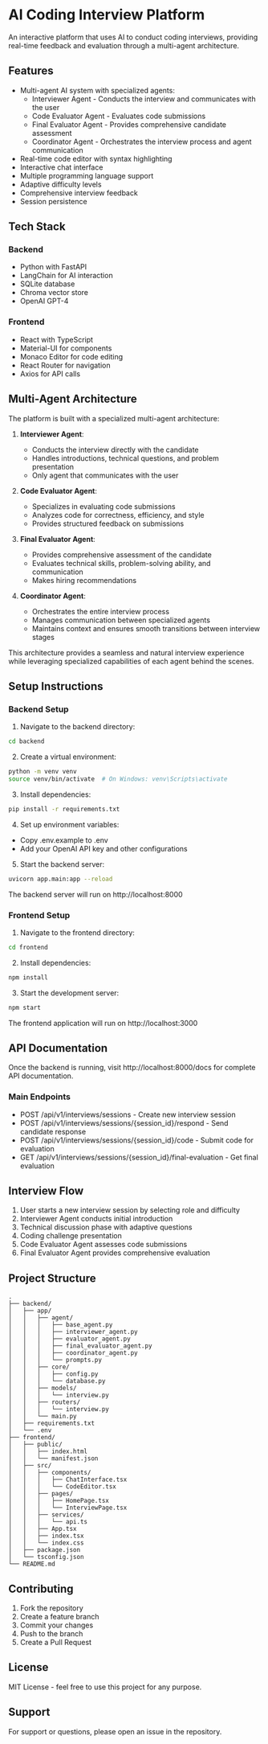 # AI Coding Interview Platform

An interactive platform that uses AI to conduct coding interviews, providing real-time feedback and evaluation through a multi-agent architecture.

## Features

- Multi-agent AI system with specialized agents:
  - Interviewer Agent - Conducts the interview and communicates with the user
  - Code Evaluator Agent - Evaluates code submissions
  - Final Evaluator Agent - Provides comprehensive candidate assessment
  - Coordinator Agent - Orchestrates the interview process and agent communication
- Real-time code editor with syntax highlighting
- Interactive chat interface
- Multiple programming language support
- Adaptive difficulty levels
- Comprehensive interview feedback
- Session persistence

## Tech Stack

### Backend
- Python with FastAPI
- LangChain for AI interaction
- SQLite database
- Chroma vector store
- OpenAI GPT-4

### Frontend
- React with TypeScript
- Material-UI for components
- Monaco Editor for code editing
- React Router for navigation
- Axios for API calls

## Multi-Agent Architecture

The platform is built with a specialized multi-agent architecture:

1. **Interviewer Agent**: 
   - Conducts the interview directly with the candidate
   - Handles introductions, technical questions, and problem presentation
   - Only agent that communicates with the user

2. **Code Evaluator Agent**:
   - Specializes in evaluating code submissions
   - Analyzes code for correctness, efficiency, and style
   - Provides structured feedback on submissions

3. **Final Evaluator Agent**:
   - Provides comprehensive assessment of the candidate
   - Evaluates technical skills, problem-solving ability, and communication
   - Makes hiring recommendations

4. **Coordinator Agent**:
   - Orchestrates the entire interview process
   - Manages communication between specialized agents
   - Maintains context and ensures smooth transitions between interview stages

This architecture provides a seamless and natural interview experience while leveraging specialized capabilities of each agent behind the scenes.

## Setup Instructions

### Backend Setup

1. Navigate to the backend directory:
```bash
cd backend
```

2. Create a virtual environment:
```bash
python -m venv venv
source venv/bin/activate  # On Windows: venv\Scripts\activate
```

3. Install dependencies:
```bash
pip install -r requirements.txt
```

4. Set up environment variables:
- Copy .env.example to .env
- Add your OpenAI API key and other configurations

5. Start the backend server:
```bash
uvicorn app.main:app --reload
```

The backend server will run on http://localhost:8000

### Frontend Setup

1. Navigate to the frontend directory:
```bash
cd frontend
```

2. Install dependencies:
```bash
npm install
```

3. Start the development server:
```bash
npm start
```

The frontend application will run on http://localhost:3000

## API Documentation

Once the backend is running, visit http://localhost:8000/docs for complete API documentation.

### Main Endpoints

- POST /api/v1/interviews/sessions - Create new interview session
- POST /api/v1/interviews/sessions/{session_id}/respond - Send candidate response
- POST /api/v1/interviews/sessions/{session_id}/code - Submit code for evaluation
- GET /api/v1/interviews/sessions/{session_id}/final-evaluation - Get final evaluation

## Interview Flow

1. User starts a new interview session by selecting role and difficulty
2. Interviewer Agent conducts initial introduction
3. Technical discussion phase with adaptive questions
4. Coding challenge presentation
5. Code Evaluator Agent assesses code submissions
6. Final Evaluator Agent provides comprehensive evaluation

## Project Structure

```
.
├── backend/
│   ├── app/
│   │   ├── agent/
│   │   │   ├── base_agent.py
│   │   │   ├── interviewer_agent.py
│   │   │   ├── evaluator_agent.py
│   │   │   ├── final_evaluator_agent.py
│   │   │   ├── coordinator_agent.py
│   │   │   └── prompts.py
│   │   ├── core/
│   │   │   ├── config.py
│   │   │   └── database.py
│   │   ├── models/
│   │   │   └── interview.py
│   │   ├── routers/
│   │   │   └── interview.py
│   │   └── main.py
│   ├── requirements.txt
│   └── .env
├── frontend/
│   ├── public/
│   │   ├── index.html
│   │   └── manifest.json
│   ├── src/
│   │   ├── components/
│   │   │   ├── ChatInterface.tsx
│   │   │   └── CodeEditor.tsx
│   │   ├── pages/
│   │   │   ├── HomePage.tsx
│   │   │   └── InterviewPage.tsx
│   │   ├── services/
│   │   │   └── api.ts
│   │   ├── App.tsx
│   │   ├── index.tsx
│   │   └── index.css
│   ├── package.json
│   └── tsconfig.json
└── README.md
```

## Contributing

1. Fork the repository
2. Create a feature branch
3. Commit your changes
4. Push to the branch
5. Create a Pull Request

## License

MIT License - feel free to use this project for any purpose.

## Support

For support or questions, please open an issue in the repository.
